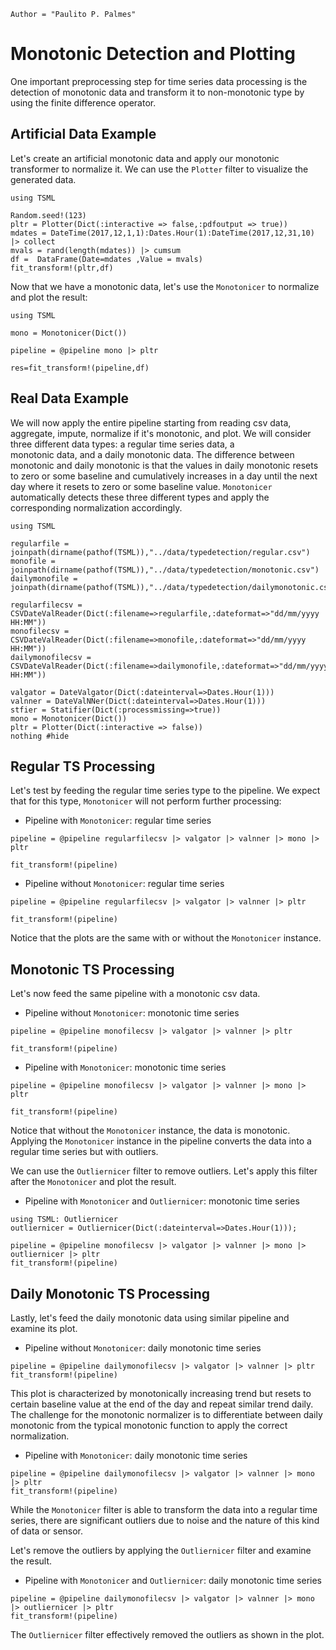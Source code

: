 ```@meta
Author = "Paulito P. Palmes"
```

# Monotonic Detection and Plotting

One important preprocessing step for time series data processing is the detection 
of monotonic data and transform it to non-monotonic type by using the finite difference
operator.

## Artificial Data Example

Let's create an artificial monotonic data and apply our monotonic transformer to normalize it.
We can use the `Plotter` filter to visualize the generated data.

```@example mono
using TSML

Random.seed!(123)
pltr = Plotter(Dict(:interactive => false,:pdfoutput => true))
mdates = DateTime(2017,12,1,1):Dates.Hour(1):DateTime(2017,12,31,10) |> collect
mvals = rand(length(mdates)) |> cumsum
df =  DataFrame(Date=mdates ,Value = mvals)
fit_transform!(pltr,df)
```

Now that we have a monotonic data, let's use the `Monotonicer` to normalize and plot the result:

```@example mono
using TSML

mono = Monotonicer(Dict())

pipeline = @pipeline mono |> pltr

res=fit_transform!(pipeline,df)
```

## Real Data Example

We will now apply the entire pipeline 
starting from reading csv data, aggregate, impute, normalize
if it's monotonic, and plot. We will consider three 
different data types: a regular time series data, a  
monotonic data, and a daily monotonic data. The difference between  
monotonic and daily monotonic is that the values in daily monotonic resets to 
zero or some baseline and cumulatively increases in a day until the 
next day where it resets to zero or some baseline value. `Monotonicer`
automatically detects these three different types and apply the corresponding
normalization accordingly.

```@example mono
using TSML

regularfile = joinpath(dirname(pathof(TSML)),"../data/typedetection/regular.csv")
monofile = joinpath(dirname(pathof(TSML)),"../data/typedetection/monotonic.csv")
dailymonofile = joinpath(dirname(pathof(TSML)),"../data/typedetection/dailymonotonic.csv")

regularfilecsv = CSVDateValReader(Dict(:filename=>regularfile,:dateformat=>"dd/mm/yyyy HH:MM"))
monofilecsv = CSVDateValReader(Dict(:filename=>monofile,:dateformat=>"dd/mm/yyyy HH:MM"))
dailymonofilecsv = CSVDateValReader(Dict(:filename=>dailymonofile,:dateformat=>"dd/mm/yyyy HH:MM"))

valgator = DateValgator(Dict(:dateinterval=>Dates.Hour(1)))
valnner = DateValNNer(Dict(:dateinterval=>Dates.Hour(1)))
stfier = Statifier(Dict(:processmissing=>true))
mono = Monotonicer(Dict())
pltr = Plotter(Dict(:interactive => false))
nothing #hide
```

## Regular TS Processing
Let's test by feeding the regular time series type to the pipeline. We expect that for this type,
`Monotonicer` will not perform further processing:


- Pipeline with `Monotonicer`: regular time series
```@example mono
pipeline = @pipeline regularfilecsv |> valgator |> valnner |> mono |> pltr

fit_transform!(pipeline)
```

- Pipeline without `Monotonicer`: regular time series
```@example mono
pipeline = @pipeline regularfilecsv |> valgator |> valnner |> pltr

fit_transform!(pipeline)
```

Notice that the plots are the same with or without the `Monotonicer` instance.

## Monotonic TS Processing
Let's now feed the same pipeline with a monotonic csv data.

- Pipeline without `Monotonicer`: monotonic time series
```@example mono
pipeline = @pipeline monofilecsv |> valgator |> valnner |> pltr

fit_transform!(pipeline)
```

- Pipeline with `Monotonicer`: monotonic time series
```@example mono
pipeline = @pipeline monofilecsv |> valgator |> valnner |> mono |> pltr

fit_transform!(pipeline)
```

Notice that without the `Monotonicer` instance, the data is monotonic. Applying
the `Monotonicer` instance in the pipeline converts the data into
a regular time series but with outliers.

We can use the `Outliernicer` filter to remove outliers. Let's apply this filter after the
`Monotonicer` and plot the result.

- Pipeline with `Monotonicer` and `Outliernicer`: monotonic time series
```@example mono
using TSML: Outliernicer
outliernicer = Outliernicer(Dict(:dateinterval=>Dates.Hour(1)));

pipeline = @pipeline monofilecsv |> valgator |> valnner |> mono |>  outliernicer |> pltr
fit_transform!(pipeline)
```

## Daily Monotonic TS Processing
Lastly, let's feed the daily monotonic data using similar pipeline and examine its plot.

- Pipeline without `Monotonicer`: daily monotonic time series
```@example mono
pipeline = @pipeline dailymonofilecsv |> valgator |> valnner |> pltr
fit_transform!(pipeline)
```

This plot is characterized by monotonically increasing trend but resets to certain baseline value 
at the end of the day and repeat similar trend daily. The challenge for the monotonic normalizer
is to differentiate between daily monotonic from the typical monotonic function to apply
the correct normalization.

- Pipeline with `Monotonicer`: daily monotonic time series
```@example mono
pipeline = @pipeline dailymonofilecsv |> valgator |> valnner |> mono |> pltr
fit_transform!(pipeline)
```

While the `Monotonicer` filter is able to transform the data into a regular time series,
there are significant outliers due to noise and the nature of this kind of data or sensor.

Let's remove the outliers by applying the `Outliernicer` filter and examine the result.

- Pipeline with `Monotonicer` and `Outliernicer`: daily monotonic time series
```@example mono
pipeline = @pipeline dailymonofilecsv |> valgator |> valnner |> mono |> outliernicer |> pltr
fit_transform!(pipeline)
```

The `Outliernicer` filter effectively removed the outliers as shown in the plot.
